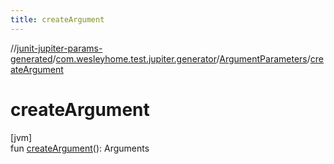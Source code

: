 ```yaml
---
title: createArgument
---
```

//[junit-jupiter-params-generated](../../../index.html)/[com.wesleyhome.test.jupiter.generator](../index.html)/[ArgumentParameters](index.html)/[createArgument](create-argument.html)



# createArgument



[jvm]\
fun [createArgument](create-argument.html)(): Arguments




